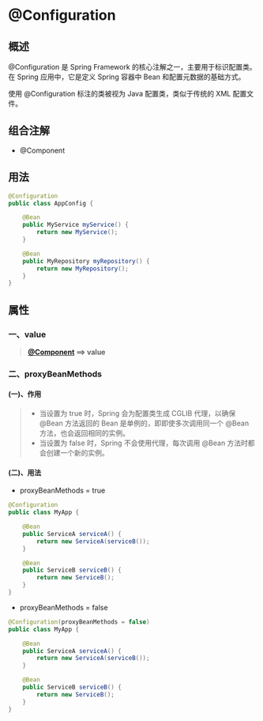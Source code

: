 # @Configuration

## 概述

@Configuration 是 Spring Framework 的核心注解之一，主要用于标识配置类。在 Spring 应用中，它是定义 Spring 容器中 Bean 和配置元数据的基础方式。

使用 @Configuration 标注的类被视为 Java 配置类，类似于传统的 XML 配置文件。



## 组合注解

- @Component



## 用法

```java
@Configuration
public class AppConfig {

    @Bean
    public MyService myService() {
        return new MyService();
    }

    @Bean
    public MyRepository myRepository() {
        return new MyRepository();
    }
}
```





## 属性

### 一、value

> **[@Component](./@Component.md) ==> value**



### 二、proxyBeanMethods

#### (一)、作用

> - 当设置为 true 时，Spring 会为配置类生成 CGLIB 代理，以确保 @Bean 方法返回的 Bean 是单例的，即即使多次调用同一个 @Bean 方法，也会返回相同的实例。
> - 当设置为 false 时，Spring 不会使用代理，每次调用 @Bean 方法时都会创建一个新的实例。

#### (二)、用法

- proxyBeanMethods = true

```java
@Configuration
public class MyApp {

    @Bean
    public ServiceA serviceA() {
        return new ServiceA(serviceB());
    }

    @Bean
    public ServiceB serviceB() {
        return new ServiceB();
    }
}
```

- proxyBeanMethods = false

```java
@Configuration(proxyBeanMethods = false)
public class MyApp {

    @Bean
    public ServiceA serviceA() {
        return new ServiceA(serviceB());
    }

    @Bean
    public ServiceB serviceB() {
        return new ServiceB();
    }
}
```



